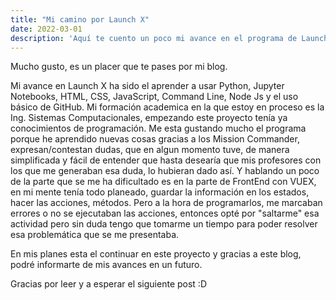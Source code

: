 ```yaml
---
title: "Mi camino por Launch X"
date: 2022-03-01
description: 'Aquí te cuento un poco mi avance en el programa de Launch X'
---
```


Mucho gusto, es un placer que te pases por mi blog.

Mi avance en Launch X ha sido el aprender a usar Python, Jupyter Notebooks, HTML, CSS, JavaScript, Command Line, Node Js y el uso básico de GitHub.
Mi formación academica en la que estoy en proceso es la Ing. Sistemas Computacionales, empezando este proyecto tenía ya conocimientos de programación. Me esta gustando mucho el programa porque he aprendido nuevas cosas gracias a los Mission Commander, expresan/contestan dudas, que en algun momento tuve, de manera simplificada y fácil de entender que hasta desearía que mis profesores con los que me generaban esa duda, lo hubieran dado así.
Y hablando un poco de la parte que se me ha dificultado es en la parte de FrontEnd con VUEX, en mi mente tenía todo planeado, guardar la información en los estados, hacer las acciones, métodos. Pero a la hora de programarlos, me marcaban errores o no se ejecutaban las acciones, entonces opté por "saltarme" esa actividad pero sin duda tengo que tomarme un tiempo para poder resolver esa problemática que se me presentaba.

En mis planes esta el continuar en este proyecto y gracias a este blog, podré informarte de mis avances en un futuro.

Gracias por leer y a esperar el siguiente post :D

